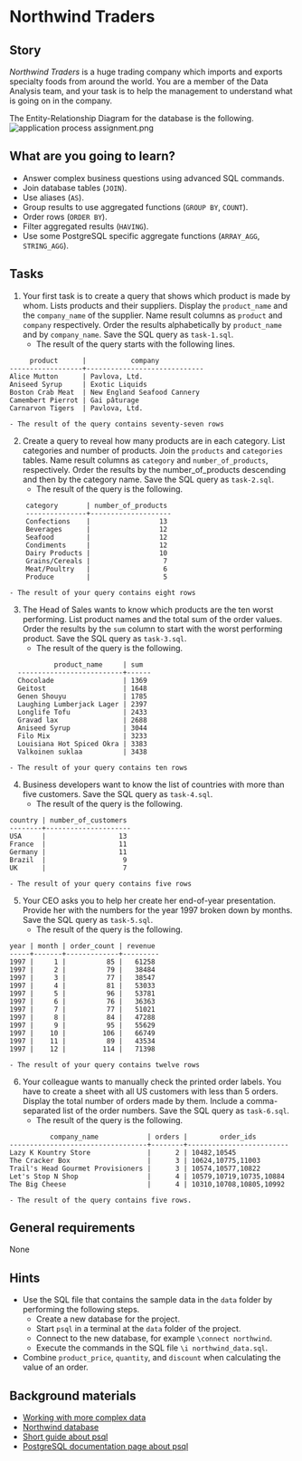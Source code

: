 # Northwind Traders

## Story

_Northwind Traders_ is a huge trading company which imports and exports
specialty foods from around the world. You are a member of the Data
Analysis team, and your task is to help the management to understand
what is going on in the company.

The Entity-Relationship Diagram for the database is the following.
![application process assignment.png](media/sql/northwind-ER.png)

## What are you going to learn?

- Answer complex business questions using advanced SQL commands.
- Join database tables (`JOIN`).
- Use aliases (`AS`).
- Group results to use aggregated functions (`GROUP BY`, `COUNT`).
- Order rows (`ORDER BY`).
- Filter aggregated results (`HAVING`).
- Use some PostgreSQL specific aggregate functions (`ARRAY_AGG`, `STRING_AGG`).

## Tasks

1. Your first task is to create a query that shows which product is made by whom. Lists products and their suppliers. Display the `product_name` and the `company_name` of the supplier. Name result columns as `product` and `company` respectively. Order the results alphabetically by `product_name` and by `company_name`. Save the SQL query as `task-1.sql`.
    - The result of the query starts with the following lines.
```
     product      |           company
------------------+-----------------------------
Alice Mutton      | Pavlova, Ltd.
Aniseed Syrup     | Exotic Liquids
Boston Crab Meat  | New England Seafood Cannery
Camembert Pierrot | Gai pâturage
Carnarvon Tigers  | Pavlova, Ltd.
```
    - The result of the query contains seventy-seven rows

2. Create a query to reveal how many products are in each category. List categories and number of products. Join the `products` and `categories` tables. Name result columns as `category` and `number_of_products`, respectively. Order the results by the number_of_products descending and then by the category name. Save the SQL query as `task-2.sql`.
    - The result of the query is the following.
```
    category       | number_of_products
    ---------------+--------------------
    Confections    |                 13
    Beverages      |                 12
    Seafood        |                 12
    Condiments     |                 12
    Dairy Products |                 10
    Grains/Cereals |                  7
    Meat/Poultry   |                  6
    Produce        |                  5
```
    - The result of your query contains eight rows

3. The Head of Sales wants to know which products are the ten worst performing. List product names and the total sum of the order values. Order the results by the `sum` column to start with the worst performing product. Save the SQL query as `task-3.sql`.
    - The result of the query is the following.
```
           product_name     | sum
  --------------------------+------
  Chocolade                 | 1369
  Geitost                   | 1648
  Genen Shouyu              | 1785
  Laughing Lumberjack Lager | 2397
  Longlife Tofu             | 2433
  Gravad lax                | 2688
  Aniseed Syrup             | 3044
  Filo Mix                  | 3233
  Louisiana Hot Spiced Okra | 3383
  Valkoinen suklaa          | 3438
```
    - The result of your query contains ten rows

4. Business developers want to know the list of countries with more than five customers. Save the SQL query as `task-4.sql`.
    - The result of the query is the following.
```
country | number_of_customers
--------+---------------------
USA     |                  13
France  |                  11
Germany |                  11
Brazil  |                   9
UK      |                   7
```
    - The result of your query contains five rows

5. Your CEO asks you to help her create her end-of-year presentation. Provide her with the numbers for the year 1997 broken down by months. Save the SQL query as `task-5.sql`.
    - The result of the query is the following.
```
year | month | order_count | revenue
-----+-------+-------------+---------
1997 |     1 |          85 |   61258
1997 |     2 |          79 |   38484
1997 |     3 |          77 |   38547
1997 |     4 |          81 |   53033
1997 |     5 |          96 |   53781
1997 |     6 |          76 |   36363
1997 |     7 |          77 |   51021
1997 |     8 |          84 |   47288
1997 |     9 |          95 |   55629
1997 |    10 |         106 |   66749
1997 |    11 |          89 |   43534
1997 |    12 |         114 |   71398
```
    - The result of your query contains twelve rows

6. Your colleague wants to manually check the printed order labels. You have to create a sheet with all US customers with less than 5 orders. Display the total number of orders made by them. Include a comma-separated list of the order numbers. Save the SQL query as `task-6.sql`.
    - The result of the query is the following.
```
          company_name            | orders |        order_ids
----------------------------------+--------+-------------------------
Lazy K Kountry Store              |      2 | 10482,10545
The Cracker Box                   |      3 | 10624,10775,11003
Trail's Head Gourmet Provisioners |      3 | 10574,10577,10822
Let's Stop N Shop                 |      4 | 10579,10719,10735,10884
The Big Cheese                    |      4 | 10310,10708,10805,10992
```
    - The result of the query contains five rows.

## General requirements

None

## Hints

- Use the SQL file that contains the sample data in the `data` folder by performing the following steps.
    - Create a new database for the project.    
    - Start `psql` in a terminal at the `data` folder of the project.
    - Connect to the new database, for example `\connect northwind`.
    - Execute the commands in the SQL file `\i northwind_data.sql`.
- Combine `product_price`, `quantity`, and `discount` when calculating the value of an order.


## Background materials

- <i class="far fa-exclamation"></i> [Working with more complex data](project/curriculum/materials/pages/sql/sql-working-with-data.md)
- [Northwind database](https://www.geeksengine.com/article/northwind.html)
- <i class="far fa-book-open"></i> [Short guide about psql](http://postgresguide.com/utilities/psql.html)
- <i class="far fa-book-open"></i> [PostgreSQL documentation page about psql](https://www.postgresql.org/docs/current/app-psql.html)


